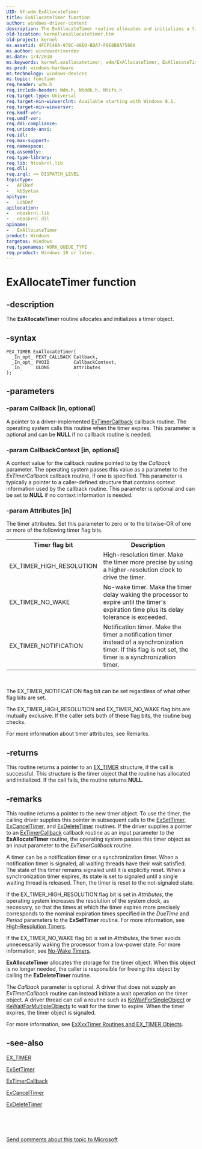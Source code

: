 ```yaml
---
UID: NF:wdm.ExAllocateTimer
title: ExAllocateTimer function
author: windows-driver-content
description: The ExAllocateTimer routine allocates and initializes a timer object.
old-location: kernel\exallocatetimer.htm
old-project: kernel
ms.assetid: 4FCFC48A-97BC-48E0-BBA7-F9E8B8A7588A
ms.author: windowsdriverdev
ms.date: 1/4/2018
ms.keywords: kernel.exallocatetimer, wdm/ExAllocateTimer, ExAllocateTimer, ExAllocateTimer routine [Kernel-Mode Driver Architecture]
ms.prod: windows-hardware
ms.technology: windows-devices
ms.topic: function
req.header: wdm.h
req.include-header: Wdm.h, Ntddk.h, Ntifs.h
req.target-type: Universal
req.target-min-winverclnt: Available starting with Windows 8.1.
req.target-min-winversvr: 
req.kmdf-ver: 
req.umdf-ver: 
req.ddi-compliance: 
req.unicode-ansi: 
req.idl: 
req.max-support: 
req.namespace: 
req.assembly: 
req.type-library: 
req.lib: Ntoskrnl.lib
req.dll: 
req.irql: <= DISPATCH_LEVEL
topictype: 
-	APIRef
-	kbSyntax
apitype: 
-	LibDef
apilocation: 
-	ntoskrnl.lib
-	ntoskrnl.dll
apiname: 
-	ExAllocateTimer
product: Windows
targetos: Windows
req.typenames: WORK_QUEUE_TYPE
req.product: Windows 10 or later.
---
```


# ExAllocateTimer function


## -description


The <b>ExAllocateTimer</b> routine allocates and initializes a timer object.


## -syntax


````
PEX_TIMER ExAllocateTimer(
  _In_opt_ PEXT_CALLBACK Callback,
  _In_opt_ PVOID         CallbackContext,
  _In_     ULONG         Attributes
);
````


## -parameters




### -param Callback [in, optional]

A pointer to a driver-implemented <a href="https://msdn.microsoft.com/library/windows/hardware/dn265190">ExTimerCallback</a> callback routine. The operating system calls this routine when the timer expires. This parameter is optional and can be <b>NULL</b> if no callback routine is needed.


### -param CallbackContext [in, optional]

A context value for the callback routine pointed to by the <i>Callback</i> parameter. The operating system passes this value as a parameter to the <i>ExTimerCallback</i> callback routine, if one is specified. This parameter is typically a pointer to a caller-defined structure that contains context information used by the callback routine. This parameter is optional and can be set to <b>NULL</b> if no context information is needed.


### -param Attributes [in]

The timer attributes. Set this parameter to zero or to the bitwise-OR of one or more of the following timer flag bits.
<table>
<tr>
<th>Timer flag bit</th>
<th>Description</th>
</tr>
<tr>
<td>EX_TIMER_HIGH_RESOLUTION</td>
<td>High-resolution timer. Make the timer more precise by using a higher-resolution clock to drive the timer.</td>
</tr>
<tr>
<td>EX_TIMER_NO_WAKE</td>
<td>No-wake timer. Make the timer delay waking the processor to expire until the timer's expiration time plus its delay tolerance is exceeded.</td>
</tr>
<tr>
<td>EX_TIMER_NOTIFICATION</td>
<td>Notification timer. Make the timer a notification timer instead of a synchronization timer. If this flag is not set, the timer is a synchronization timer.</td>
</tr>
</table> 

The EX_TIMER_NOTIFICATION flag bit can be set regardless of what other flag bits are set.

The EX_TIMER_HIGH_RESOLUTION and EX_TIMER_NO_WAKE flag bits are mutually exclusive. If the caller sets both of these flag bits, the routine bug checks.

For more information about timer attributes, see Remarks.


## -returns


This routine returns a pointer to an <a href="https://docs.microsoft.com/en-us/windows-hardware/drivers/kernel/exxxxtimer-routines-and-ex-timer-objects">EX_TIMER</a> structure, if the call is successful. This structure is the timer object that the routine has allocated and initialized. If the call fails, the routine returns <b>NULL</b>.



## -remarks


This routine returns a pointer to the new timer object. To use the timer, the calling driver supplies this pointer in subsequent calls to the <a href="..\wdm\nf-wdm-exsettimer.md">ExSetTimer</a>, <a href="..\wdm\nf-wdm-excanceltimer.md">ExCancelTimer</a>, and <a href="..\wdm\nf-wdm-exdeletetimer.md">ExDeleteTimer</a> routines. If the driver supplies a pointer to an <a href="https://msdn.microsoft.com/library/windows/hardware/dn265190">ExTimerCallback</a> callback routine as an input parameter to the <b>ExAllocateTimer</b> routine, the operating system passes this timer object as an input parameter to the <i>ExTimerCallback</i> routine.

A timer can be a notification timer or a synchronization timer. When a notification timer is signaled, all waiting threads have their wait satisfied. The state of this timer remains signaled until it is explicitly reset. When a synchronization timer expires, its state is set to signaled until a single waiting thread is released. Then, the timer is reset to the not-signaled state.

If the EX_TIMER_HIGH_RESOLUTION flag bit is set in <i>Attributes</i>, the operating system increases the resolution of the system clock, as necessary, so that the times at which the timer expires more precisely corresponds to the nominal expiration times specified in the <i>DueTime</i> and <i>Period</i> parameters to the <b>ExSetTimer</b> routine. For more information, see <a href="https://msdn.microsoft.com/library/windows/hardware/dn265247">High-Resolution Timers</a>.

If the EX_TIMER_NO_WAKE flag bit is set in <i>Attributes</i>, the timer avoids unnecessarily waking the processor from a low-power state. For more information, see <a href="https://msdn.microsoft.com/library/windows/hardware/dn265414">No-Wake Timers</a>.

<b>ExAllocateTimer</b> allocates the storage for the timer object. When this object is no longer needed, the caller is responsible for freeing this object by calling the <b>ExDeleteTimer</b> routine.

The <i>Callback</i> parameter is optional. A driver that does not supply an <i>ExTimerCallback</i> routine can instead initiate a wait operation on the timer object. A driver thread can call a routine such as <a href="..\wdm\nf-wdm-kewaitforsingleobject.md">KeWaitForSingleObject</a> or <a href="..\wdm\nf-wdm-kewaitformultipleobjects.md">KeWaitForMultipleObjects</a> to wait for the timer to expire. When the timer expires, the timer object is signaled.

For more information, see <a href="https://msdn.microsoft.com/library/windows/hardware/dn265198">ExXxxTimer Routines and EX_TIMER Objects</a>.



## -see-also

<a href="https://docs.microsoft.com/en-us/windows-hardware/drivers/kernel/exxxxtimer-routines-and-ex-timer-objects">EX_TIMER</a>

<a href="..\wdm\nf-wdm-exsettimer.md">ExSetTimer</a>

<a href="https://msdn.microsoft.com/library/windows/hardware/dn265190">ExTimerCallback</a>

<a href="..\wdm\nf-wdm-excanceltimer.md">ExCancelTimer</a>

<a href="..\wdm\nf-wdm-exdeletetimer.md">ExDeleteTimer</a>

 

 

<a href="mailto:wsddocfb@microsoft.com?subject=Documentation%20feedback [kernel\kernel]:%20ExAllocateTimer routine%20 RELEASE:%20(1/4/2018)&amp;body=%0A%0APRIVACY STATEMENT%0A%0AWe use your feedback to improve the documentation. We don't use your email address for any other purpose, and we'll remove your email address from our system after the issue that you're reporting is fixed. While we're working to fix this issue, we might send you an email message to ask for more info. Later, we might also send you an email message to let you know that we've addressed your feedback.%0A%0AFor more info about Microsoft's privacy policy, see http://privacy.microsoft.com/en-us/default.aspx." title="Send comments about this topic to Microsoft">Send comments about this topic to Microsoft</a>

